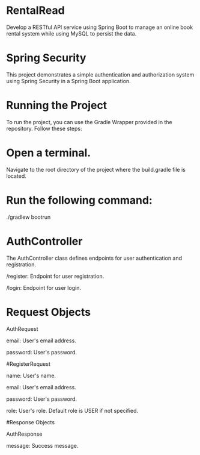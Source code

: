 # RentalRead
Develop a RESTful API service using Spring Boot to manage an online book rental system while using MySQL to persist the data.

# Spring Security 
This project demonstrates a simple authentication and authorization system using Spring Security in a Spring Boot application.

# Running the Project
To run the project, you can use the Gradle Wrapper provided in the repository. Follow these steps:


# Open a terminal.


Navigate to the root directory of the project where the build.gradle file is located.


# Run the following command:
./gradlew bootrun



# AuthController
The AuthController class defines endpoints for user authentication and registration.


/register: Endpoint for user registration.

/login: Endpoint for user login.


# Request Objects

AuthRequest


email: User's email address.

password: User's password.


#RegisterRequest


name: User's name.

email: User's email address.

password: User's password.

role: User's role. Default role is USER if not specified.


#Response Objects

AuthResponse


message: Success message.
